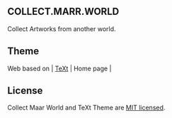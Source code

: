 
## COLLECT.MARR.WORLD

Collect Artworks from another world.

## Theme

Web based on
| [TeXt](https://github.com/kitian616/jekyll-TeXt-theme) | Home page |

## License

Collect Maar World and TeXt Theme are [MIT licensed](https://github.com/kitian616/jekyll-TeXt-theme/blob/master/LICENSE).

